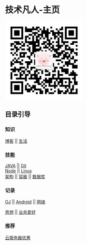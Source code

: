 # 技术凡人-主页

![logo](./.vuepress/public/qrcode.jpg)

## 目录引导

### 知识

[博客](./博客/index.md) || [生活](./生活/index.md)

### 技能

 [JAVA](./Java/index.md) || [Git](./Git/index.md)  
 [Node](./Node/index.md) || [Linux](./Linux/index.md)  
 [架构](./架构/index.md) ||   [容器](./容器/index.md)  ||  [数据库](./数据库/index.md)  
### 记录

[OJ](./OJ/index.md) ||
[Android](./Android/index.md)  || [网络](./网络/index.md)

[思想](./思想政治/index.md) || 
 [业余爱好](./业余/index.md)

### 推荐

 [云服务器优惠](./AFFMAN/index.md)